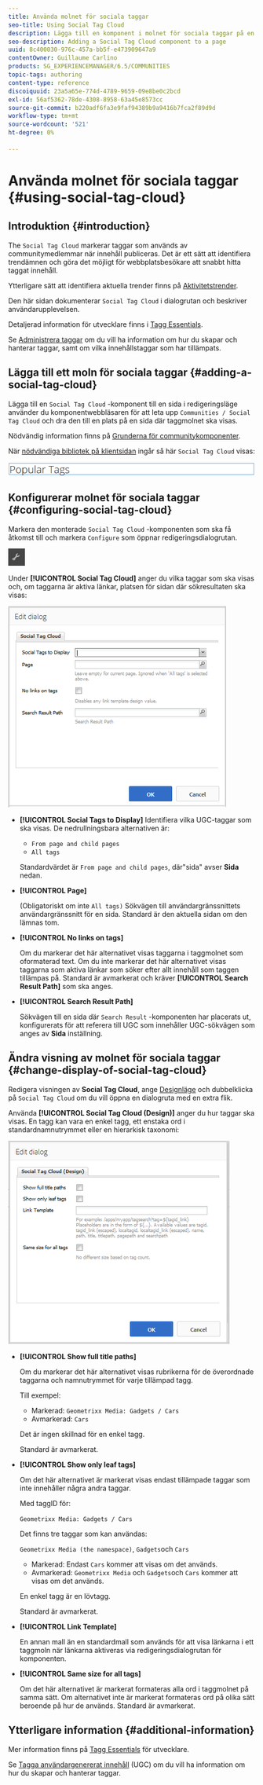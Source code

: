 ```yaml
---
title: Använda molnet för sociala taggar
seo-title: Using Social Tag Cloud
description: Lägga till en komponent i molnet för sociala taggar på en sida
seo-description: Adding a Social Tag Cloud component to a page
uuid: 8c400030-976c-457a-bb5f-e473909647a9
contentOwner: Guillaume Carlino
products: SG_EXPERIENCEMANAGER/6.5/COMMUNITIES
topic-tags: authoring
content-type: reference
discoiquuid: 23a5a65e-774d-4789-9659-09e8be0c2bcd
exl-id: 56af5362-78de-4308-8958-63a45e8573cc
source-git-commit: b220adf6fa3e9faf94389b9a9416b7fca2f89d9d
workflow-type: tm+mt
source-wordcount: '521'
ht-degree: 0%

---
```


# Använda molnet för sociala taggar {#using-social-tag-cloud}

## Introduktion {#introduction}

The `Social Tag Cloud` markerar taggar som används av communitymedlemmar när innehåll publiceras. Det är ett sätt att identifiera trendämnen och göra det möjligt för webbplatsbesökare att snabbt hitta taggat innehåll.

Ytterligare sätt att identifiera aktuella trender finns på [Aktivitetstrender](trends.md).

Den här sidan dokumenterar `Social Tag Cloud` i dialogrutan och beskriver användarupplevelsen.

Detaljerad information för utvecklare finns i [Tagg Essentials](tag.md).

Se [Administrera taggar](../../help/sites-administering/tags.md) om du vill ha information om hur du skapar och hanterar taggar, samt om vilka innehållstaggar som har tillämpats.

## Lägga till ett moln för sociala taggar {#adding-a-social-tag-cloud}

Lägga till en `Social Tag Cloud` -komponent till en sida i redigeringsläge använder du komponentwebbläsaren för att leta upp `Communities / Social Tag Cloud` och dra den till en plats på en sida där taggmolnet ska visas.

Nödvändig information finns på [Grunderna för communitykomponenter](basics.md).

När [nödvändiga bibliotek på klientsidan](tag.md#essentials-for-client-side) ingår så här `Social Tag Cloud` visas:

![social-tag](assets/social-tag.png)

## Konfigurerar molnet för sociala taggar {#configuring-social-tag-cloud}

Markera den monterade `Social Tag Cloud` -komponenten som ska få åtkomst till och markera `Configure` som öppnar redigeringsdialogrutan.

![konfigurera](assets/configure-new.png)

Under **[!UICONTROL Social Tag Cloud]** anger du vilka taggar som ska visas och, om taggarna är aktiva länkar, platsen för sidan där sökresultaten ska visas:

![social-tag-cloud](assets/social-tag-cloud.png)

* **[!UICONTROL Social Tags to Display]**
Identifiera vilka UGC-taggar som ska visas. De nedrullningsbara alternativen är:

   * `From page and child pages`
   * `All tags`

   Standardvärdet är `From page and child pages`, där&quot;sida&quot; avser **Sida** nedan.

* **[!UICONTROL Page]**

   (Obligatoriskt om inte `All tags)` Sökvägen till användargränssnittets användargränssnitt för en sida. Standard är den aktuella sidan om den lämnas tom.

* **[!UICONTROL No links on tags]**

   Om du markerar det här alternativet visas taggarna i taggmolnet som oformaterad text. Om du inte markerar det här alternativet visas taggarna som aktiva länkar som söker efter allt innehåll som taggen tillämpas på. Standard är avmarkerat och kräver **[!UICONTROL Search Result Path]** som ska anges.

* **[!UICONTROL Search Result Path]**

   Sökvägen till en sida där `Search Result` -komponenten har placerats ut, konfigurerats för att referera till UGC som innehåller UGC-sökvägen som anges av **Sida** inställning.

## Ändra visning av molnet för sociala taggar {#change-display-of-social-tag-cloud}

Redigera visningen av **Social Tag Cloud**, ange [Designläge](../../help/sites-authoring/default-components-designmode.md) och dubbelklicka på `Social Tag Cloud` om du vill öppna en dialogruta med en extra flik.

Använda **[!UICONTROL Social Tag Cloud (Design)]** anger du hur taggar ska visas. En tagg kan vara en enkel tagg, ett enstaka ord i standardnamnutrymmet eller en hierarkisk taxonomi:

![social-tag-cloud-design](assets/social-tag-cloud-design.png)

* **[!UICONTROL Show full title paths]**

   Om du markerar det här alternativet visas rubrikerna för de överordnade taggarna och namnutrymmet för varje tillämpad tagg.

   Till exempel:

   * Markerad: `Geometrixx Media: Gadgets / Cars`
   * Avmarkerad: `Cars`

   Det är ingen skillnad för en enkel tagg.

   Standard är avmarkerat.

* **[!UICONTROL Show only leaf tags]**

   Om det här alternativet är markerat visas endast tillämpade taggar som inte innehåller några andra taggar.

   Med taggID för:

   `Geometrixx Media: Gadgets / Cars`

   Det finns tre taggar som kan användas:

   `Geometrixx Media (the namespace)`, `Gadgets`och `Cars`

   * Markerad: Endast `Cars` kommer att visas om det används.
   * Avmarkerad: `Geometrixx Media` och `Gadgets`och `Cars` kommer att visas om det används.

   En enkel tagg är en lövtagg.

   Standard är avmarkerat.

* **[!UICONTROL Link Template]**

   En annan mall än en standardmall som används för att visa länkarna i ett taggmoln när länkarna aktiveras via redigeringsdialogrutan för komponenten.

* **[!UICONTROL Same size for all tags]**

   Om det här alternativet är markerat formateras alla ord i taggmolnet på samma sätt. Om alternativet inte är markerat formateras ord på olika sätt beroende på hur de används. Standard är avmarkerat.

## Ytterligare information {#additional-information}

Mer information finns på [Tagg Essentials](tag.md) för utvecklare.

Se [Tagga användargenererat innehåll](tag-ugc.md) (UGC) om du vill ha information om hur du skapar och hanterar taggar.
